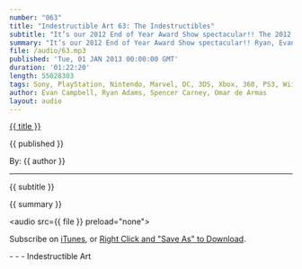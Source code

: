 ```yaml
---
number: "063"
title: "Indestructible Art 63: The Indestructibles"
subtitle: "It’s our 2012 End of Year Award Show spectacular!! The 2012 Indestructibles"
summary: "It’s our 2012 End of Year Award Show spectacular!! Ryan, Evan, Spencer, and Omar spent weeks trapped in room deliberating this year’s award winners. Some we’re obvious, some may shock you, but all are worthy of our praise. So sit a spell and join us as we recap this year in both Pixels and Panels. "
file: /audio/63.mp3
published: 'Tue, 01 JAN 2013 00:00:00 GMT'
duration: '01:22:20'
length: 55028303
tags: Sony, PlayStation, Nintendo, Marvel, DC, 3DS, Xbox, 360, PS3, Wii, WiiU, PSN, XBLA, Video Games, Comics, Games, Indestructible Art, End of Year, Awards, Journey, Scott Snyder, Fez, Underwater Welder, Aja, Halo4, Batman, Saga, GOTY
author: Evan Campbell, Ryan Adams, Spencer Carney, Omar de Armas
layout: audio
---
```


<a href="../episodes/{{ number }}.html" class='postTitleLink'><p class='postTitle'>{{ title }}</p></a>
<p class='postPublished'>{{ published }}</p>
<p class='postAuthor'>By: {{ author }}</p>
<hr>
<p class='podcastSummary'>{{ subtitle }}</p>

<p class='podcastSummary'>{{ summary }}</p>

<audio src={{ file }} preload="none"></audio>
<p class='subLinks'>Subscribe on <a href='http://bit.ly/iapodcast'>iTunes</a>, or <a href={{ file }}>Right Click and "Save As" to Download</a>.</p>
- - -
Indestructible Art